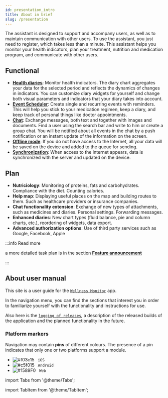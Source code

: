 ```yaml
---
id: presentation_intro
title: About in brief
slug: /presentation
---
```


The assistant is designed to support and accompany users, as well as to maintain communication with other users. To use the assistant, you just need to register, which takes less than a minute. This assistant helps you monitor your health indicators, plan your treatment, nutrition and medication program, and communicate with other users.

## Functional

- **[Health diaries](/docs/presentation/history)**: Monitor health indicators. The diary chart aggregates your data for the selected period and reflects the dynamics of changes in indicators. You can customize diary widgets for yourself and change both visual parameters and indicators that your diary takes into account.
- **[Event Scheduler](/docs/presentation/schedule)**: Create single and recurring events with reminders. This will help you stick to your medication regimen, keep a diary, and keep track of personal things like doctor appointments.
- **[Chat](/docs/presentation/chat)**: Exchange messages, both text and together with images and documents. Find a user using the search bar and write to him or create a group chat. You will be notified about all events in the chat by a push notification or an instant update of the information on the screen.
- **[Offline mode](/docs/presentation/architecture#offline)**: If you do not have access to the Internet, all your data will be saved on the device and added to the queue for sending.
- **[Synchronization](/docs/presentation/architecture#synchronization_mechanism)**: When access to the Internet appears, data is synchronized with the server and updated on the device.

<!-- <Tabs style={{}}>
    <TabItem label="Health diaries" value='1'><a href="/docs/presentation/history">Health diaries</a><img align="left" src="/wellness_doc/img/presentation/about/functional/diary_logo.svg" style={{width: "20%",marginRight: 20}}/> allow you to monitor health indicators. The diary chart aggregates your data for the selected period and reflects the dynamics of changes in indicators. You can customize the diary widgets for yourself and change both the visual parameters and the indicators that your diary takes into account.</TabItem>
    <TabItem label="Event Scheduler" value="/docs/presentation/schedule" style="display: inline-block;">This is an orange 🍊</TabItem>
    <TabItem label="Chat" value="/docs/presentation/chat" style="display: inline-block;">This is a banana 🍌</TabItem>
    <TabItem label="Offline mode" value="/docs/presentation/architecture#offline" style="display: inline-block;">This is a banana 🍌</TabItem>
    <TabItem label="Synchronization" value="/docs/presentation/architecture#synchronization_mechanism" style="display: inline-block;">This is a banana 🍌<TabItem>
</Tabs> -->

## Plan

- **Nutriciology**: Monitoring of proteins, fats and carbohydrates. Compliance with the diet. Counting calories.
- **Help map**: Displaying useful places on the map and building routes to them. Such as healthcare providers or insurance companies.
- **Chat functionality extension**: Exchange of new types of attachments, such as medicines and diaries. Personal settings. Forwarding messages.
- **Enhanced diaries**: New chart types (fluid balance, pie and column charts, etc.), reordering of widgets, data export.
- **Advanced authorization options**: Use of third party services such as Google, Facebook, Apple

:::info Read more

a more detailed task plan is in the section **[Feature announcement](/docs/presentation/release_notes/tasklist)**

:::

## About user manual

This site is a user guide for the [`Wellness Monitor`](https://wellness.a2rd.com) app.

In the navigation menu, you can find the sections that interest you in order to familiarize yourself with the functionality and instructions for use.

Also here is the [`logging of releases`](/docs/presentation/release_notes), a description of the released builds of the application and the planned functionality in the future.

### Platform markers

Navigation may contain **pins** of different colours. The presence of a pin indicates that only one or two platforms support a module.

- ![#f03c15](https://via.placeholder.com/15/000000/000000?text=+) ` iOS`
- ![#c5f015](https://via.placeholder.com/15/c5f015/000000?text=+) ` Android`
- ![#1589F0](https://via.placeholder.com/15/1589F0/000000?text=+) ` Web`

import Tabs from '@theme/Tabs';

import TabItem from '@theme/TabItem';
